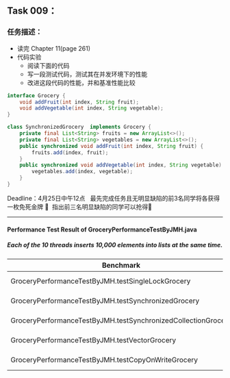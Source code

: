 ## **Task 009：**

### 任务描述：

- 读完 Chapter 11(page 261)
- 代码实验
  - 阅读下面的代码
  - 写一段测试代码，测试其在并发环境下的性能
  - 改进这段代码的性能，并和基准性能比较

```java
interface Grocery {  
    void addFruit(int index, String fruit);  
    void addVegetable(int index, String vegetable);  
}  

class SynchronizedGrocery  implements Grocery {  
    private final List<String> fruits = new ArrayList<>();  
    private final List<String> vegetables = new ArrayList<>();  
    public synchronized void addFruit(int index, String fruit) {  
        fruits.add(index, fruit);  
    }  
    public synchronized void addVegetable(int index, String vegetable) {  
        vegetables.add(index, vegetable);  
    }  
}
```

Deadline：4月25日中午12点
 
最先完成任务且无明显缺陷的前3名同学将各获得一枚免死金牌 🏅️ 
指出前三名明显缺陷的同学可以抢得🏅️

------

#### Performance Test Result of GroceryPerformanceTestByJMH.java

##### Each of the 10 threads inserts 10,000 elements into lists at the same time.

| Benchmark                                                     | Mode  | Cnt  | Score  | Error    | Units |
|---------------------------------------------------------------| ----- | ---- |--------|----------| ----- |
| GroceryPerformanceTestByJMH.testSingleLockGrocery             | thrpt | 25   | 0.284  | ± 0.016  | ops/s |
| GroceryPerformanceTestByJMH.testSynchronizedGrocery           | thrpt | 25   | 0.263  | ± 0.013  | ops/s |
| GroceryPerformanceTestByJMH.testSynchronizedCollectionGrocery | thrpt | 25   | 0.219  | ± 0.014  | ops/s |
| GroceryPerformanceTestByJMH.testVectorGrocery                 | thrpt | 25   | 0.202  | ± 0.011  | ops/s |
| GroceryPerformanceTestByJMH.testCopyOnWriteGrocery            | thrpt | 25   | 0.106  | ± 0.004  | ops/s |
